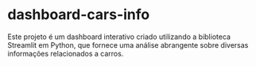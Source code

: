 # dashboard-cars-info
Este projeto é um dashboard interativo criado utilizando a biblioteca Streamlit em Python, que fornece uma análise abrangente sobre diversas informações relacionados a carros.
